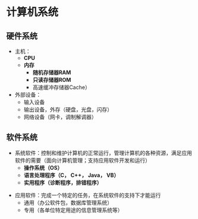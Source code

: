 # 计算机系统

## 硬件系统

- 主机：
  - **CPU**
  - **内存**
    - **随机存储器RAM**
    - **只读存储器ROM**
    - 高速缓冲存储器Cache）
- 外部设备：
  - 输入设备
  - 输出设备，外存（硬盘，光盘，闪存）
  - 网络设备（网卡，调制解调器）



## 软件系统

* 系统软件：控制和维护计算机的正常运行，管理计算机的各种资源，满足应用软件的需要（面向计算机管理；支持应用软件开发和运行）
  * **操作系统（OS）**
  * **语言处理程序（C， C++， Java， VB）**
  * **实用程序（诊断程序，排错程序）**

- 应用软件：完成一个特定的任务，在系统软件的支持下才能运行
  - 通用（办公软件包，数据库管理系统）
  - 专用（各单位特定用途的信息管理系统等）



